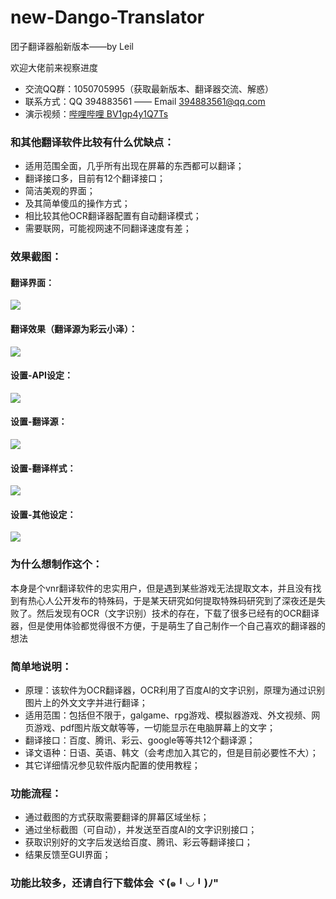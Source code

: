 # new-Dango-Translator
 团子翻译器船新版本——by Leil
 
 欢迎大佬前来视察进度
 
+ 交流QQ群：1050705995（获取最新版本、翻译器交流、解惑）
+ 联系方式：QQ 394883561 —— Email 394883561@qq.com
+ 演示视频：[哔哩哔哩 BV1gp4y1Q7Ts](https://www.bilibili.com/video/BV1gp4y1Q7Ts)

### 和其他翻译软件比较有什么优缺点：
+ 适用范围全面，几乎所有出现在屏幕的东西都可以翻译；
+ 翻译接口多，目前有12个翻译接口；
+ 简洁美观的界面；
+ 及其简单傻瓜的操作方式；
+ 相比较其他OCR翻译器配置有自动翻译模式；
+ 需要联网，可能视网速不同翻译速度有差；


### 效果截图：
#### 翻译界面：
![](resource/image/Ver3.3/1.png)

#### 翻译效果（翻译源为彩云小泽）：
![](resource/image/Ver3.3/2.png)

#### 设置-API设定：    
![](resource/image/Ver3.3/3.png)

#### 设置-翻译源：  
![](resource/image/Ver3.3/4.png)

#### 设置-翻译样式：  
![](resource/image/Ver3.3/5.png)

#### 设置-其他设定：  
![](resource/image/Ver3.3/6.png)

### 为什么想制作这个：
本身是个vnr翻译软件的忠实用户，但是遇到某些游戏无法提取文本，并且没有找到有热心人公开发布的特殊码，于是某天研究如何提取特殊码研究到了深夜还是失败了。然后发现有OCR（文字识别）技术的存在，下载了很多已经有的OCR翻译器，但是使用体验都觉得很不方便，于是萌生了自己制作一个自己喜欢的翻译器的想法


### 简单地说明：
+ 原理：该软件为OCR翻译器，OCR利用了百度AI的文字识别，原理为通过识别图片上的外文文字并进行翻译；
+ 适用范围：包括但不限于，galgame、rpg游戏、模拟器游戏、外文视频、网页游戏、pdf图片版文献等等，一切能显示在电脑屏幕上的文字；
+ 翻译接口：百度、腾讯、彩云、google等等共12个翻译源；
+ 译文语种：日语、英语、韩文（会考虑加入其它的，但是目前必要性不大）；
+ 其它详细情况参见软件版内配置的使用教程；


### 功能流程：
+ 通过截图的方式获取需要翻译的屏幕区域坐标；
+ 通过坐标截图（可自动），并发送至百度AI的文字识别接口；
+ 获取识别好的文字后发送给百度、腾讯、彩云等翻译接口；
+ 结果反馈至GUI界面；


### 功能比较多，还请自行下载体会 ヾ(๑╹◡╹)ﾉ"

